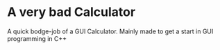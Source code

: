 # A very bad Calculator
 A quick bodge-job of a GUI Calculator. Mainly made to get a start in GUI programming in C++

